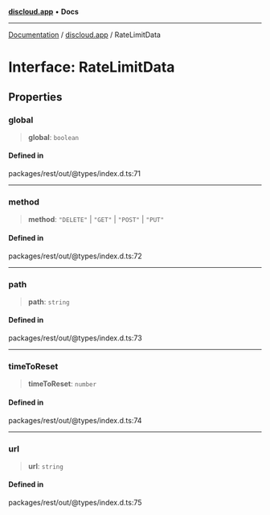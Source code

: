 [**discloud.app**](../README.md) • **Docs**

***

[Documentation](../../packages.md) / [discloud.app](../README.md) / RateLimitData

# Interface: RateLimitData

## Properties

### global

> **global**: `boolean`

#### Defined in

packages/rest/out/@types/index.d.ts:71

***

### method

> **method**: `"DELETE"` \| `"GET"` \| `"POST"` \| `"PUT"`

#### Defined in

packages/rest/out/@types/index.d.ts:72

***

### path

> **path**: `string`

#### Defined in

packages/rest/out/@types/index.d.ts:73

***

### timeToReset

> **timeToReset**: `number`

#### Defined in

packages/rest/out/@types/index.d.ts:74

***

### url

> **url**: `string`

#### Defined in

packages/rest/out/@types/index.d.ts:75
